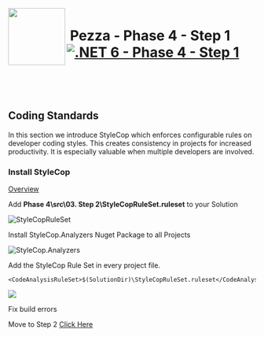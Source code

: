 <img align="left" width="116" height="116" src="../pezza-logo.png" />

# &nbsp;**Pezza - Phase 4 - Step 1** [![.NET 6 - Phase 4 - Step 1](https://github.com/entelect-incubator/.NET/actions/workflows/dotnet-phase4-step1.yml/badge.svg)](https://github.com/entelect-incubator/.NET/actions/workflows/dotnet-phase4-step1.yml)

<br/><br/><br/>

## Coding Standards

In this section we introduce StyleCop which enforces configurable rules on developer coding styles. This creates consistency in projects for increased productivity. It is especially valuable when multiple developers are involved.

### **Install StyleCop**

[Overview](https://github.com/StyleCop/StyleCop)

Add **Phase 4\src\03. Step 2\StyleCopRuleSet.ruleset** to your Solution

![StyleCopRuleSet](Assets/2021-01-15-10-25-17.png)

Install StyleCop.Analyzers Nuget Package to all Projects

![StyleCop.Analyzers](Assets/2021-01-15-10-26-37.png)

Add the StyleCop Rule Set in every project file.

```
<CodeAnalysisRuleSet>$(SolutionDir)\StyleCopRuleSet.ruleset</CodeAnalysisRuleSet>
```
![](./Assets/2021-08-18-09-37-06.png)

Fix build errors

Move to Step 2
[Click Here](https://github.com/entelect-incubator/.NET/tree/master/Phase%204/Step%202) 